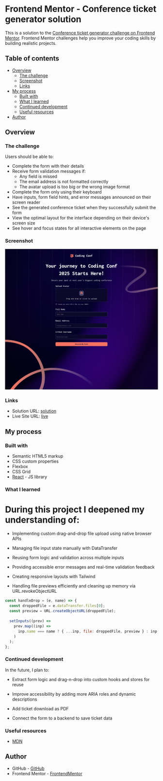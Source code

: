 # Frontend Mentor - Conference ticket generator solution

This is a solution to the [Conference ticket generator challenge on Frontend Mentor](https://www.frontendmentor.io/challenges/conference-ticket-generator-oq5gFIU12w). Frontend Mentor challenges help you improve your coding skills by building realistic projects.

## Table of contents

- [Overview](#overview)
  - [The challenge](#the-challenge)
  - [Screenshot](#screenshot)
  - [Links](#links)
- [My process](#my-process)
  - [Built with](#built-with)
  - [What I learned](#what-i-learned)
  - [Continued development](#continued-development)
  - [Useful resources](#useful-resources)
- [Author](#author)

## Overview

### The challenge

Users should be able to:

- Complete the form with their details
- Receive form validation messages if:
  - Any field is missed
  - The email address is not formatted correctly
  - The avatar upload is too big or the wrong image format
- Complete the form only using their keyboard
- Have inputs, form field hints, and error messages announced on their screen reader
- See the generated conference ticket when they successfully submit the form
- View the optimal layout for the interface depending on their device's screen size
- See hover and focus states for all interactive elements on the page

### Screenshot

![](./screenshot.png)

### Links

- Solution URL: [solution](https://www.frontendmentor.io/solutions/responsive-ticket-generator-app-with-react-aAiVst3fVa)
- Live Site URL: [live](https://conference-ticket-generator-peach-rho.vercel.app/)

## My process

### Built with

- Semantic HTML5 markup
- CSS custom properties
- Flexbox
- CSS Grid
- [React](https://reactjs.org/) - JS library

### What I learned

# During this project I deepened my understanding of:

- Implementing custom drag-and-drop file upload using native browser APIs

- Managing file input state manually with DataTransfer

- Reusing form logic and validation across multiple inputs

- Providing accessible error messages and real-time validation feedback

- Creating responsive layouts with Tailwind

- Handling file previews efficiently and cleaning up memory via URL.revokeObjectURL

```js
const handleDrop = (e, name) => {
  const droppedFile = e.dataTransfer.files[0];
  const preview = URL.createObjectURL(droppedFile);

  setInputs((prev) =>
    prev.map((inp) =>
      inp.name === name ? { ...inp, file: droppedFile, preview } : inp
    )
  );
};
```

### Continued development

In the future, I plan to:

- Extract form logic and drag-n-drop into custom hooks and stores for reuse

- Improve accessibility by adding more ARIA roles and dynamic descriptions

- Add ticket download as PDF

- Connect the form to a backend to save ticket data

### Useful resources

- [MDN](https://developer.mozilla.org/ru/docs/Web/API/DataTransfer)

## Author

- GitHub - [GitHub](https://github.com/PavAndrei/)
- Frontend Mentor - [FrontendMentor](https://www.frontendmentor.io/profile/PavAndrei)
